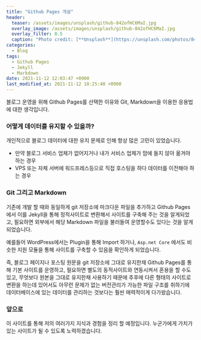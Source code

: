 ```yaml
---
title: "Github Pages 개설"
header:
  teaser: /assets/images/unsplash/github-842ofHC6MaI.jpg
  overlay_image: /assets/images/unsplash/github-842ofHC6MaI.jpg
  overlay_filter: 0.5
  caption: "Photo credit: [**Unsplash**](https://unsplash.com/photos/842ofHC6MaI)"
categories:
  - Blog
tags:
  - Github Pages
  - Jekyll
  - Markdown
date: 2021-11-12 12:03:47 +0900
last_modified_at: 2021-11-12 18:25:48 +0900
---
```


블로그 운영을 위해 Github Pages를 선택한 이유와 Git, Markdown을 이용한 응용법에 대한 생각입니다.

### 어떻게 데이터를 유지할 수 있을까?

개인적으로 블로그 데이터에 대한 유지 문제로 인해 항상 많은 고민이 있었습니다.

* 만약 블로그 서비스 업체가 없어지거나 내가 서비스 업체가 맘에 들지 않아 옮겨야 하는 경우
* VPS 또는 자체 서버에 워드프레스등으로 직접 호스팅을 하다 데이터를 이전해야 하는 경우

### Git 그리고 Markdown

기존에 개발 할 때와 동일하게 git 저장소에 마크다운 파일을 추가하고 Github Pages에서 이를 Jekyll을 통해 정적사이트로 변환해서 사이트를 구축해 주는 것을 알게되었고, 필요하면 외부에서 해당 Markdown 파일을 불러들여 운영할수도 있다는 것을 알게되었습니다.

예를들어 WordPress에서는 Plugin을 통해 Import 하거나, `Asp.net Core` 에서도 비슷한 지원 모듈을 통해 사이트를 구축할 수 있음을 확인하게 되었습니다.

즉, 블로그 페이지나 포스팅 원문을 git 저장소에 그대로 유지한채 Github Pages를 통해 기본 사이트를 운영하고, 필요하면 별도의 동적사이트와 연동시켜서 혼용을 할 수도 있고, 무엇보다 원본을 그대로 유지한채 사용하기 때문에 추후에 다른 형태의 사이트로 변환을 하는데 있어서도 아무런 문제가 없는 버전관리가 가능한 파일 구조를 취하기에 데이터베이스에 있는 데이터를 관리하는 것보다는 훨씬 매력적이게 다가왔습니다.

### 앞으로

이 사이트를 통해 저의 여러가지 지식과 경험을 정리 할 예정입니다. 누군가에게 가치가 있는 사이트가 될 수 있도록 노력하겠습니다.